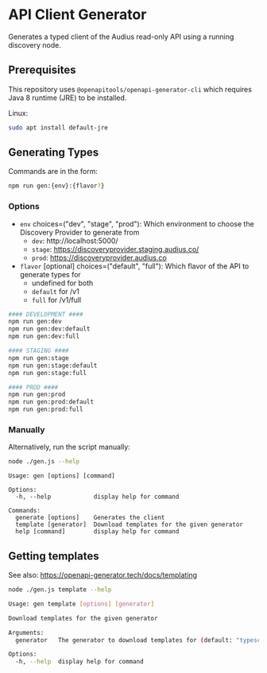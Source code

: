 # API Client Generator

Generates a typed client of the Audius read-only API using a running discovery node.

## Prerequisites

This repository uses `@openapitools/openapi-generator-cli` which requires Java 8 runtime (JRE) to be installed.

Linux:

```bash
sudo apt install default-jre
```

## Generating Types

Commands are in the form:

```bash
npm run gen:{env}:{flavor?}
```

### Options

- `env` choices=("dev", "stage", "prod"): Which environment to choose the Discovery Provider to generate from
  - `dev`: http://localhost:5000/
  - `stage`: https://discoveryprovider.staging.audius.co/
  - `prod`: https://discoveryprovider.audius.co
- `flavor` [optional] choices=("default", "full"): Which flavor of the API to generate types for
  - undefined for both
  - `default` for /v1
  - `full` for /v1/full

```bash
#### DEVELOPMENT ####
npm run gen:dev
npm run gen:dev:default
npm run gen:dev:full

#### STAGING ####
npm run gen:stage
npm run gen:stage:default
npm run gen:stage:full

#### PROD ####
npm run gen:prod
npm run gen:prod:default
npm run gen:prod:full
```

### Manually

Alternatively, run the script manually:

```bash
node ./gen.js --help
```

```
Usage: gen [options] [command]

Options:
  -h, --help            display help for command

Commands:
  generate [options]    Generates the client
  template [generator]  Download templates for the given generator
  help [command]        display help for command
```

## Getting templates

See also: https://openapi-generator.tech/docs/templating

```bash
node ./gen.js template --help
```

```bash
Usage: gen template [options] [generator]

Download templates for the given generator

Arguments:
  generator   The generator to download templates for (default: "typescript-fetch")

Options:
  -h, --help  display help for command
```
